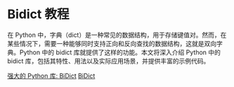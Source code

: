 # Bidict 教程

<show-structure depth="2"/>

在 Python 中，字典（dict）是一种常见的数据结构，用于存储键值对。然而，在某些情况下，需要一种能够同时支持正向和反向查找的数据结构，这就是双向字典。Python 中的 bidict 库就提供了这样的功能。本文将深入介绍 Python 中的 bidict 库，包括其特性、用法以及实际应用场景，并提供丰富的示例代码。



<seealso>
<category ref="ref_docs">
    <a href="https://mp.weixin.qq.com/s/nw-xrakFvCWHNqEm7AcoOg">强大的 Python 库: BiDict</a>
</category>
<category ref="ref_github">
    <a href="https://github.com/jab/bidict">BiDict</a>
</category>
<category ref="ref_issues">
</category>
<category ref="ref_hf">
</category>
<category ref="ref_ms">
</category>
</seealso>